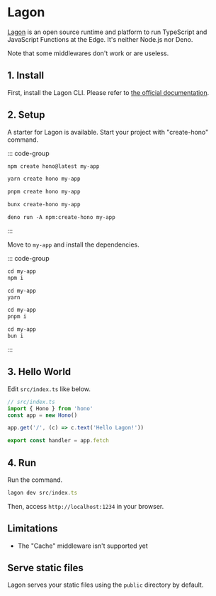# Lagon

[Lagon](https://lagon.app/) is an open source runtime and platform to run TypeScript and JavaScript Functions at the Edge.
It's neither Node.js nor Deno.

Note that some middlewares don't work or are useless.

## 1. Install

First, install the Lagon CLI. Please refer to [the official documentation](https://docs.lagon.app/cli#installation).

## 2. Setup

A starter for Lagon is available.
Start your project with "create-hono" command.

::: code-group

```txt [npm]
npm create hono@latest my-app
```

```txt [yarn]
yarn create hono my-app
```

```txt [pnpm]
pnpm create hono my-app
```

```txt [bun]
bunx create-hono my-app
```

```txt [deno]
deno run -A npm:create-hono my-app
```

:::

Move to `my-app` and install the dependencies.

::: code-group

```txt [npm]
cd my-app
npm i
```

```txt [yarn]
cd my-app
yarn
```

```txt [pnpm]
cd my-app
pnpm i
```

```txt [bun]
cd my-app
bun i
```

:::

## 3. Hello World

Edit `src/index.ts` like below.

```ts
// src/index.ts
import { Hono } from 'hono'
const app = new Hono()

app.get('/', (c) => c.text('Hello Lagon!'))

export const handler = app.fetch
```

## 4. Run

Run the command.

```ts
lagon dev src/index.ts
```

Then, access `http://localhost:1234` in your browser.

## Limitations

- The "Cache" middleware isn't supported yet

## Serve static files

Lagon serves your static files using the `public` directory by default.
